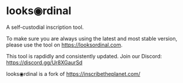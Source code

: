 # looks◉rdinal

A self-custodial inscription tool.

To make sure you are always using the latest and most stable version, please use the tool on https://looksordinal.com.

This tool is rapdidly and consistently updated. Join our Discord: https://discord.gg/Ur8XGaurSd

looks◉rdinal is a fork of https://inscribetheplanet.com/
